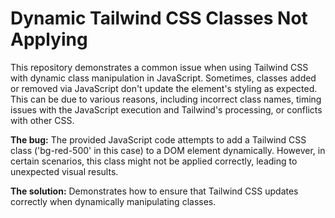 # Dynamic Tailwind CSS Classes Not Applying

This repository demonstrates a common issue when using Tailwind CSS with dynamic class manipulation in JavaScript.  Sometimes, classes added or removed via JavaScript don't update the element's styling as expected.  This can be due to various reasons, including incorrect class names, timing issues with the JavaScript execution and Tailwind's processing, or conflicts with other CSS.

**The bug:**  The provided JavaScript code attempts to add a Tailwind CSS class ('bg-red-500' in this case) to a DOM element dynamically. However, in certain scenarios, this class might not be applied correctly, leading to unexpected visual results.

**The solution:** Demonstrates how to ensure that Tailwind CSS updates correctly when dynamically manipulating classes.